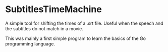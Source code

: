# SubtitlesTimeMachine
A simple tool for shifting the times of a .srt file.
Useful when the speech and the subtitles do not match in a movie.

This was mainly a first simple program to learn the basics of the Go programming language.

